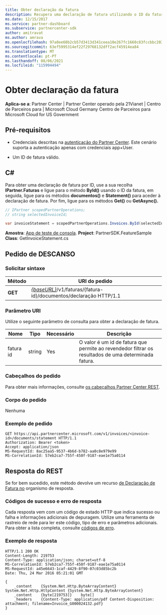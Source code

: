 ```yaml
---
title: Obter declaração da fatura
description: Recupera uma declaração de fatura utilizando o ID da fatura.
ms.date: 12/15/2017
ms.service: partner-dashboard
ms.subservice: partnercenter-sdk
author: amitravat
ms.author: amrava
ms.openlocfilehash: 97a0ee60b2cb57d3413d341ceea10e267fc1660c83fccbbc20353c3ad6bfc8c2
ms.sourcegitcommit: 63ef5995314ef22f29768132dff2acf45914ea84
ms.translationtype: MT
ms.contentlocale: pt-PT
ms.lasthandoff: 08/06/2021
ms.locfileid: "115994494"
---
```

# <a name="get-invoice-statement"></a>Obter declaração da fatura

**Aplica-se a**: Partner Center | Partner Center operado pela 21Vianet | Centro de Parceiros para | Microsoft Cloud Germany Centro de Parceiros para Microsoft Cloud for US Government

## <a name="prerequisites"></a>Pré-requisitos

- Credenciais descritas na [autenticação do Partner Center](partner-center-authentication.md). Este cenário suporta a autenticação apenas com credenciais app+User.

- Um ID de fatura válido.

## <a name="c"></a>C\#

Para obter uma declaração de fatura por ID, use a sua recolha **IPartner.Faturas** e ligue para o método **ById()** usando o ID da fatura, em seguida, ligue para os métodos **documentos()** e **Statement()** para aceder à declaração de fatura. Por fim, ligue para os métodos **Get()** ou **GetAsync().**

``` csharp
// IPartner scopedPartnerOperations;
// string selectedInvoiceId;

var invoiceStatement = scopedPartnerOperations.Invoices.ById(selectedInvoiceId).Documents.Statement.Get();
```

**Amostra**: [App de teste de consola](console-test-app.md). **Project**: PartnerSDK.FeatureSample **Class**: GetInvoiceStatement.cs

## <a name="rest-request"></a>Pedido de DESCANSO

### <a name="request-syntax"></a>Solicitar sintaxe

| Método  | URI do pedido                                                                                       |
|---------|---------------------------------------------------------------------------------------------------|
| **GET** | [*{baseURL}*](partner-center-rest-urls.md)/v1/faturas/{fatura-id}/documentos/declaração HTTP/1.1  |

### <a name="uri-parameter"></a>Parâmetro URI

Utilize o seguinte parâmetro de consulta para obter a declaração de fatura.

| Nome       | Tipo       | Necessário | Descrição                                                                                        |
|------------|------------|----------|----------------------------------------------------------------------------------------------------|
| fatura id | string     | Yes      | O valor é um id de fatura que permite ao revendedor filtrar os resultados de uma determinada fatura. |

### <a name="request-headers"></a>Cabeçalhos do pedido

Para obter mais informações, consulte [os cabeçalhos Partner Center REST](headers.md).

### <a name="request-body"></a>Corpo do pedido

Nenhuma

### <a name="request-example"></a>Exemplo de pedido

```http
GET https://api.partnercenter.microsoft.com/v1/invoices/<invoice-id>/documents/statement HTTP/1.1
Authorization: Bearer <token>
Accept: application/json
MS-RequestId: 8ac25aa5-9537-4b6d-b782-aa0c8e979e99
MS-CorrelationId: 57eb2ca7-755f-450f-9187-eae1e75a0114
```

## <a name="rest-response"></a>Resposta do REST

Se for bem sucedido, este método devolve um recurso [de Declaração de Fatura no](invoice-resources.md#invoicestatement) organismo de resposta.

### <a name="response-success-and-error-codes"></a>Códigos de sucesso e erro de resposta

Cada resposta vem com um código de estado HTTP que indica sucesso ou falha e informações adicionais de depuragem. Utilize uma ferramenta de rastreio de rede para ler este código, tipo de erro e parâmetros adicionais. Para obter a lista completa, consulte [códigos de erro](error-codes.md).

### <a name="response-example"></a>Exemplo de resposta

```http
HTTP/1.1 200 OK
Content-Length: 219753
Content-Type: application/json; charset=utf-8
MS-CorrelationId: 57eb2ca7-755f-450f-9187-eae1e75a0114
MS-RequestId: a45e6643-1caf-4429-8f90-07c03d85bc2b
Date: Thu, 24 Mar 2016 05:21:01 GMT

{
    _content    {System.Net.Http.ByteArrayContent}    System.Net.Http.HttpContent {System.Net.Http.ByteArrayContent}
    _content    {byte[219753]}    byte[]
    _headers    {Content-Type: application/pdf Content-Disposition: attachment; filename=Invoice_G000024132.pdf}
}
```
